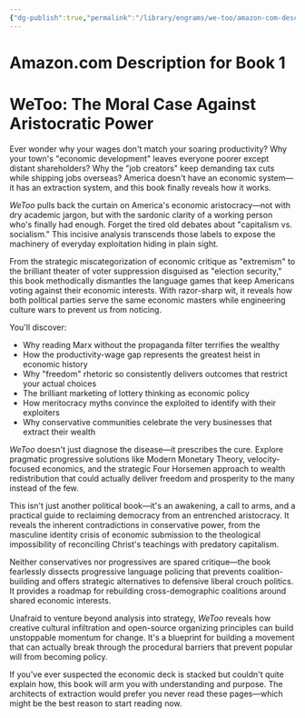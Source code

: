 ```yaml
---
{"dg-publish":true,"permalink":"/library/engrams/we-too/amazon-com-description-for-book-1/","tags":["DC/Apocalypse"]}
---
```


# Amazon.com Description for Book 1
# WeToo: The Moral Case Against Aristocratic Power

Ever wonder why your wages don't match your soaring productivity? Why your town's "economic development" leaves everyone poorer except distant shareholders? Why the "job creators" keep demanding tax cuts while shipping jobs overseas? America doesn't have an economic system—it has an extraction system, and this book finally reveals how it works.

_WeToo_ pulls back the curtain on America's economic aristocracy—not with dry academic jargon, but with the sardonic clarity of a working person who's finally had enough. Forget the tired old debates about "capitalism vs. socialism." This incisive analysis transcends those labels to expose the machinery of everyday exploitation hiding in plain sight.

From the strategic miscategorization of economic critique as "extremism" to the brilliant theater of voter suppression disguised as "election security," this book methodically dismantles the language games that keep Americans voting against their economic interests. With razor-sharp wit, it reveals how both political parties serve the same economic masters while engineering culture wars to prevent us from noticing.

You'll discover:

- Why reading Marx without the propaganda filter terrifies the wealthy
- How the productivity-wage gap represents the greatest heist in economic history
- Why "freedom" rhetoric so consistently delivers outcomes that restrict your actual choices
- The brilliant marketing of lottery thinking as economic policy
- How meritocracy myths convince the exploited to identify with their exploiters
- Why conservative communities celebrate the very businesses that extract their wealth

_WeToo_ doesn't just diagnose the disease—it prescribes the cure. Explore pragmatic progressive solutions like Modern Monetary Theory, velocity-focused economics, and the strategic Four Horsemen approach to wealth redistribution that could actually deliver freedom and prosperity to the many instead of the few.

This isn't just another political book—it's an awakening, a call to arms, and a practical guide to reclaiming democracy from an entrenched aristocracy. It reveals the inherent contradictions in conservative power, from the masculine identity crisis of economic submission to the theological impossibility of reconciling Christ's teachings with predatory capitalism.

Neither conservatives nor progressives are spared critique—the book fearlessly dissects progressive language policing that prevents coalition-building and offers strategic alternatives to defensive liberal crouch politics. It provides a roadmap for rebuilding cross-demographic coalitions around shared economic interests.

Unafraid to venture beyond analysis into strategy, _WeToo_ reveals how creative cultural infiltration and open-source organizing principles can build unstoppable momentum for change. It's a blueprint for building a movement that can actually break through the procedural barriers that prevent popular will from becoming policy.

If you've ever suspected the economic deck is stacked but couldn't quite explain how, this book will arm you with understanding and purpose. The architects of extraction would prefer you never read these pages—which might be the best reason to start reading now.
